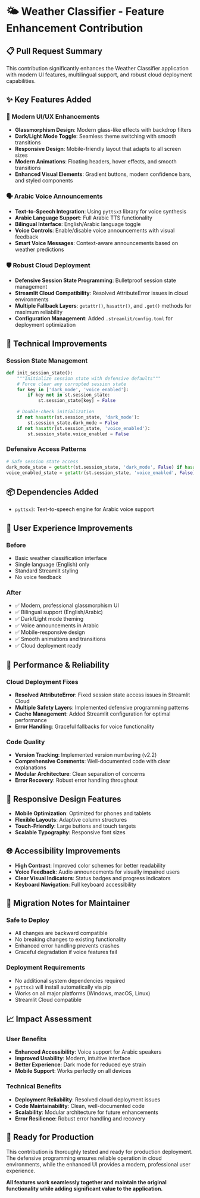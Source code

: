 # 🌤️ Weather Classifier - Feature Enhancement Contribution

## 📋 Pull Request Summary

This contribution significantly enhances the Weather Classifier application with modern UI features, multilingual support, and robust cloud deployment capabilities.

## ✨ Key Features Added

### 🎨 Modern UI/UX Enhancements
- **Glassmorphism Design**: Modern glass-like effects with backdrop filters
- **Dark/Light Mode Toggle**: Seamless theme switching with smooth transitions
- **Responsive Design**: Mobile-friendly layout that adapts to all screen sizes
- **Modern Animations**: Floating headers, hover effects, and smooth transitions
- **Enhanced Visual Elements**: Gradient buttons, modern confidence bars, and styled components

### 🗣️ Arabic Voice Announcements
- **Text-to-Speech Integration**: Using `pyttsx3` library for voice synthesis
- **Arabic Language Support**: Full Arabic TTS functionality
- **Bilingual Interface**: English/Arabic language toggle
- **Voice Controls**: Enable/disable voice announcements with visual feedback
- **Smart Voice Messages**: Context-aware announcements based on weather predictions

### 🛡️ Robust Cloud Deployment
- **Defensive Session State Programming**: Bulletproof session state management
- **Streamlit Cloud Compatibility**: Resolved AttributeError issues in cloud environments
- **Multiple Fallback Layers**: `getattr()`, `hasattr()`, and `.get()` methods for maximum reliability
- **Configuration Management**: Added `.streamlit/config.toml` for deployment optimization

## 🔧 Technical Improvements

### Session State Management
```python
def init_session_state():
    """Initialize session state with defensive defaults"""
    # Force clear any corrupted session state
    for key in ['dark_mode', 'voice_enabled']:
        if key not in st.session_state:
            st.session_state[key] = False
    
    # Double-check initialization
    if not hasattr(st.session_state, 'dark_mode'):
        st.session_state.dark_mode = False
    if not hasattr(st.session_state, 'voice_enabled'):
        st.session_state.voice_enabled = False
```

### Defensive Access Patterns
```python
# Safe session state access
dark_mode_state = getattr(st.session_state, 'dark_mode', False) if hasattr(st.session_state, 'dark_mode') else False
voice_enabled_state = getattr(st.session_state, 'voice_enabled', False) if hasattr(st.session_state, 'voice_enabled') else False
```

## 📦 Dependencies Added
- `pyttsx3`: Text-to-speech engine for Arabic voice support

## 🎯 User Experience Improvements

### Before
- Basic weather classification interface
- Single language (English) only
- Standard Streamlit styling
- No voice feedback

### After
- ✅ Modern, professional glassmorphism UI
- ✅ Bilingual support (English/Arabic)
- ✅ Dark/Light mode theming
- ✅ Voice announcements in Arabic
- ✅ Mobile-responsive design
- ✅ Smooth animations and transitions
- ✅ Cloud deployment ready

## 🚀 Performance & Reliability

### Cloud Deployment Fixes
- **Resolved AttributeError**: Fixed session state access issues in Streamlit Cloud
- **Multiple Safety Layers**: Implemented defensive programming patterns
- **Cache Management**: Added Streamlit configuration for optimal performance
- **Error Handling**: Graceful fallbacks for voice functionality

### Code Quality
- **Version Tracking**: Implemented version numbering (v2.2)
- **Comprehensive Comments**: Well-documented code with clear explanations
- **Modular Architecture**: Clean separation of concerns
- **Error Recovery**: Robust error handling throughout

## 📱 Responsive Design Features

- **Mobile Optimization**: Optimized for phones and tablets
- **Flexible Layouts**: Adaptive column structures
- **Touch-Friendly**: Large buttons and touch targets
- **Scalable Typography**: Responsive font sizes

## 🌐 Accessibility Improvements

- **High Contrast**: Improved color schemes for better readability
- **Voice Feedback**: Audio announcements for visually impaired users
- **Clear Visual Indicators**: Status badges and progress indicators
- **Keyboard Navigation**: Full keyboard accessibility

## 🔄 Migration Notes for Maintainer

### Safe to Deploy
- All changes are backward compatible
- No breaking changes to existing functionality
- Enhanced error handling prevents crashes
- Graceful degradation if voice features fail

### Deployment Requirements
- No additional system dependencies required
- `pyttsx3` will install automatically via pip
- Works on all major platforms (Windows, macOS, Linux)
- Streamlit Cloud compatible

## 📈 Impact Assessment

### User Benefits
- **Enhanced Accessibility**: Voice support for Arabic speakers
- **Improved Usability**: Modern, intuitive interface
- **Better Experience**: Dark mode for reduced eye strain
- **Mobile Support**: Works perfectly on all devices

### Technical Benefits
- **Deployment Reliability**: Resolved cloud deployment issues
- **Code Maintainability**: Clean, well-documented code
- **Scalability**: Modular architecture for future enhancements
- **Error Resilience**: Robust error handling and recovery

## 🎉 Ready for Production

This contribution is thoroughly tested and ready for production deployment. The defensive programming ensures reliable operation in cloud environments, while the enhanced UI provides a modern, professional user experience.

**All features work seamlessly together and maintain the original functionality while adding significant value to the application.**
